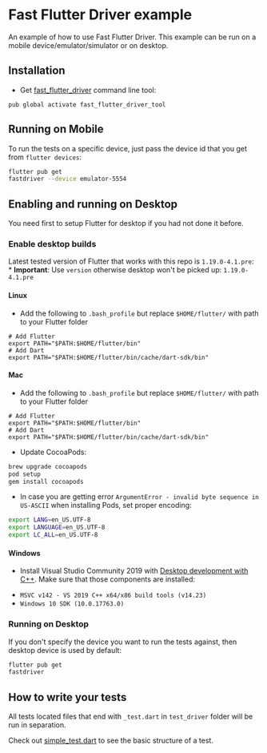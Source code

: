 # Fast Flutter Driver example

An example of how to use Fast Flutter Driver.
This example can be run on a mobile device/emulator/simulator or on desktop.

## Installation
- Get [fast_flutter_driver](https://github.com/tomaszpolanski/fast_flutter_driver) command line tool:
```shell script
pub global activate fast_flutter_driver_tool
```

## Running on Mobile
To run the tests on a specific device, just pass the device id that you get from `flutter devices`:
```bash
flutter pub get
fastdriver --device emulator-5554
```

## Enabling and running on Desktop
You need first to setup Flutter for desktop if you had not done it before.

### Enable desktop builds

Latest tested version of Flutter that works with this repo is `1.19.0-4.1.pre`:
  * **Important**: Use `version` otherwise desktop won't be picked up: `1.19.0-4.1.pre`

#### Linux
- Add the following to `.bash_profile` but replace `$HOME/flutter/` with path to your Flutter folder
```
# Add Flutter
export PATH="$PATH:$HOME/flutter/bin"
# Add Dart
export PATH="$PATH:$HOME/flutter/bin/cache/dart-sdk/bin"
```
#### Mac
- Add the following to `.bash_profile` but replace `$HOME/flutter/` with path to your Flutter folder
```
# Add Flutter
export PATH="$PATH:$HOME/flutter/bin"
# Add Dart
export PATH="$PATH:$HOME/flutter/bin/cache/dart-sdk/bin"
```
- Update CocoaPods:
```bash
brew upgrade cocoapods
pod setup
gem install cocoapods
```
- In case you are getting error `ArgumentError - invalid byte sequence in US-ASCII` when installing Pods, set proper encoding:
```bash
export LANG=en_US.UTF-8
export LANGUAGE=en_US.UTF-8
export LC_ALL=en_US.UTF-8
```
#### Windows
- Install Visual Studio Community 2019 with [Desktop development with C++](https://devblogs.microsoft.com/cppblog/windows-desktop-development-with-c-in-visual-studio/#installation). 
Make sure that those components are installed:
* `MSVC v142 - VS 2019 C++ x64/x86 build tools (v14.23)`   
* `Windows 10 SDK (10.0.17763.0)` 


### Running on Desktop
If you don't specify the device you want to run the tests against, then desktop device is used by default:
```bash
flutter pub get
fastdriver
```

## How to write your tests
All tests located files that end with `_test.dart` in `test_driver` folder will be run in separation.

Check out [simple_test.dart](test_driver/simple_test.dart) to see the basic structure of a test.